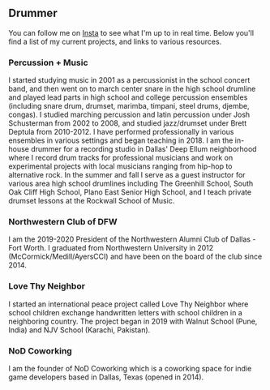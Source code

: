 ## Drummer

You can follow me on [Insta](https://instagram.com/ChicagoGupta) to see what I'm up to in real time. Below you'll find a list of my current projects, and links to various resources.

### Percussion + Music

I started studying music in 2001 as a percussionist in the school concert band, and then went on to march center snare in the high school drumline and played lead parts in high school and college percussion ensembles (including snare drum, drumset, marimba, timpani, steel drums, djembe, congas). I studied marching percussion and latin percussion under Josh Schusterman from 2002 to 2008, and studied jazz/drumset under Brett Deptula from 2010-2012. I have performed professionally in various ensembles in various settings and began teaching in 2018. I am the in-house drummer for a recording studio in Dallas' Deep Ellum neighborhood where I record drum tracks for professional musicians and work on experimental projects with local musicians ranging from hip-hop to alternative rock. In the summer and fall I serve as a guest instructor for various area high school drumlines including The Greenhill School, South Oak Cliff High School, Plano East Senior High School, and I teach private drumset lessons at the Rockwall School of Music. 

### Northwestern Club of DFW

I am the 2019-2020 President of the Northwestern Alumni Club of Dallas - Fort Worth. I graduated from Northwestern University in 2012 (McCormick/Medill/AyersCCI) and have been on the board of the club since 2014.

### Love Thy Neighbor

I started an international peace project called Love Thy Neighbor where school children exchange handwritten letters with school children in a neighboring country. The project began in 2019 with Walnut School (Pune, India) and NJV School (Karachi, Pakistan). 

### NoD Coworking

I am the founder of NoD Coworking which is a coworking space for indie game developers based in Dallas, Texas (opened in 2014).
